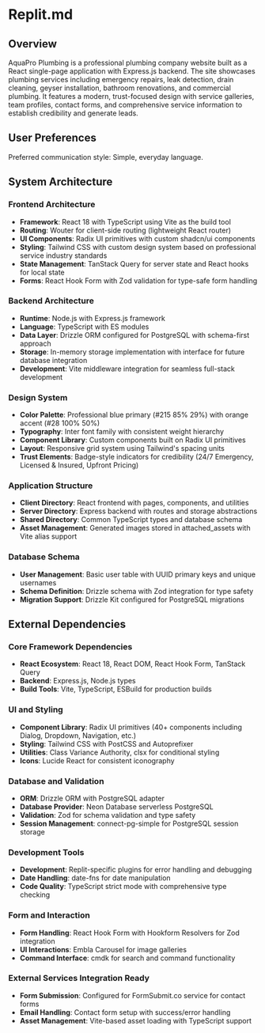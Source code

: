 # Replit.md

## Overview

AquaPro Plumbing is a professional plumbing company website built as a React single-page application with Express.js backend. The site showcases plumbing services including emergency repairs, leak detection, drain cleaning, geyser installation, bathroom renovations, and commercial plumbing. It features a modern, trust-focused design with service galleries, team profiles, contact forms, and comprehensive service information to establish credibility and generate leads.

## User Preferences

Preferred communication style: Simple, everyday language.

## System Architecture

### Frontend Architecture
- **Framework**: React 18 with TypeScript using Vite as the build tool
- **Routing**: Wouter for client-side routing (lightweight React router)
- **UI Components**: Radix UI primitives with custom shadcn/ui components
- **Styling**: Tailwind CSS with custom design system based on professional service industry standards
- **State Management**: TanStack Query for server state and React hooks for local state
- **Forms**: React Hook Form with Zod validation for type-safe form handling

### Backend Architecture
- **Runtime**: Node.js with Express.js framework
- **Language**: TypeScript with ES modules
- **Data Layer**: Drizzle ORM configured for PostgreSQL with schema-first approach
- **Storage**: In-memory storage implementation with interface for future database integration
- **Development**: Vite middleware integration for seamless full-stack development

### Design System
- **Color Palette**: Professional blue primary (#215 85% 29%) with orange accent (#28 100% 50%)
- **Typography**: Inter font family with consistent weight hierarchy
- **Component Library**: Custom components built on Radix UI primitives
- **Layout**: Responsive grid system using Tailwind's spacing units
- **Trust Elements**: Badge-style indicators for credibility (24/7 Emergency, Licensed & Insured, Upfront Pricing)

### Application Structure
- **Client Directory**: React frontend with pages, components, and utilities
- **Server Directory**: Express backend with routes and storage abstractions
- **Shared Directory**: Common TypeScript types and database schema
- **Asset Management**: Generated images stored in attached_assets with Vite alias support

### Database Schema
- **User Management**: Basic user table with UUID primary keys and unique usernames
- **Schema Definition**: Drizzle schema with Zod integration for type safety
- **Migration Support**: Drizzle Kit configured for PostgreSQL migrations

## External Dependencies

### Core Framework Dependencies
- **React Ecosystem**: React 18, React DOM, React Hook Form, TanStack Query
- **Backend**: Express.js, Node.js types
- **Build Tools**: Vite, TypeScript, ESBuild for production builds

### UI and Styling
- **Component Library**: Radix UI primitives (40+ components including Dialog, Dropdown, Navigation, etc.)
- **Styling**: Tailwind CSS with PostCSS and Autoprefixer
- **Utilities**: Class Variance Authority, clsx for conditional styling
- **Icons**: Lucide React for consistent iconography

### Database and Validation
- **ORM**: Drizzle ORM with PostgreSQL adapter
- **Database Provider**: Neon Database serverless PostgreSQL
- **Validation**: Zod for schema validation and type safety
- **Session Management**: connect-pg-simple for PostgreSQL session storage

### Development Tools
- **Development**: Replit-specific plugins for error handling and debugging
- **Date Handling**: date-fns for date manipulation
- **Code Quality**: TypeScript strict mode with comprehensive type checking

### Form and Interaction
- **Form Handling**: React Hook Form with Hookform Resolvers for Zod integration
- **UI Interactions**: Embla Carousel for image galleries
- **Command Interface**: cmdk for search and command functionality

### External Services Integration Ready
- **Form Submission**: Configured for FormSubmit.co service for contact forms
- **Email Handling**: Contact form setup with success/error handling
- **Asset Management**: Vite-based asset loading with TypeScript support